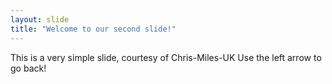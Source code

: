 ```yaml
---
layout: slide
title: "Welcome to our second slide!"
---
```

This is a very simple slide, courtesy of Chris-Miles-UK
Use the left arrow to go back!
